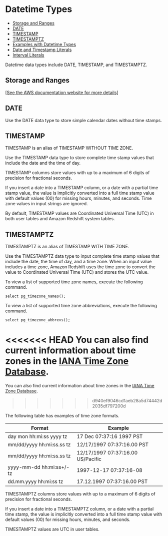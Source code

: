 # Datetime Types<a name="r_Datetime_types"></a>


+ [Storage and Ranges](#r_Datetime_types-storage-and-ranges)
+ [DATE](#r_Datetime_types-date)
+ [TIMESTAMP](#r_Datetime_types-timestamp)
+ [TIMESTAMPTZ](#r_Datetime_types-timestamptz)
+ [Examples with Datetime Types](r_Examples_with_datetime_types.md)
+ [Date and Timestamp Literals](r_Date_and_time_literals.md)
+ [Interval Literals](r_interval_literals.md)

Datetime data types include DATE, TIMESTAMP, and TIMESTAMPTZ\.

## Storage and Ranges<a name="r_Datetime_types-storage-and-ranges"></a>

[\[See the AWS documentation website for more details\]](http://docs.aws.amazon.com/redshift/latest/dg/r_Datetime_types.html)

## DATE<a name="r_Datetime_types-date"></a>

Use the DATE data type to store simple calendar dates without time stamps\.

## TIMESTAMP<a name="r_Datetime_types-timestamp"></a>

TIMESTAMP is an alias of TIMESTAMP WITHOUT TIME ZONE\.

Use the TIMESTAMP data type to store complete time stamp values that include the date and the time of day\. 

TIMESTAMP columns store values with up to a maximum of 6 digits of precision for fractional seconds\.

If you insert a date into a TIMESTAMP column, or a date with a partial time stamp value, the value is implicitly converted into a full time stamp value with default values \(00\) for missing hours, minutes, and seconds\. Time zone values in input strings are ignored\.

By default, TIMESTAMP values are Coordinated Universal Time \(UTC\) in both user tables and Amazon Redshift system tables\. 

## TIMESTAMPTZ<a name="r_Datetime_types-timestamptz"></a>

TIMESTAMPTZ is an alias of TIMESTAMP WITH TIME ZONE\.

Use the TIMESTAMPTZ data type to input complete time stamp values that include the date, the time of day, and a time zone\. When an input value includes a time zone, Amazon Redshift uses the time zone to convert the value to Coordinated Universal Time \(UTC\) and stores the UTC value\.

To view a list of supported time zone names, execute the following command\. 

```
select pg_timezone_names();
```

 To view a list of supported time zone abbreviations, execute the following command\. 

```
select pg_timezone_abbrevs();
```

<<<<<<< HEAD
You can also find current information about time zones in the [IANA Time Zone Database](https://www.iana.org/time-zones)\.
=======
You can also find current information about time zones in the [IANA Time Zone Database](http://www.iana.org/time-zones)\.
>>>>>>> d940ef9046cd1aeb28a5d74442d2035df797200d

The following table has examples of time zone formats\. 


| Format | Example | 
| --- | --- | 
|  day mon hh:mi:ss yyyy tz  |  17 Dec 07:37:16 1997 PST   | 
|  mm/dd/yyyy hh:mi:ss\.ss tz  |  12/17/1997 07:37:16\.00 PST  | 
|  mm/dd/yyyy hh:mi:ss\.ss tz  |  12/17/1997 07:37:16\.00 US/Pacific  | 
|  yyyy\-mm\-dd hh:mi:ss\+/\-tz  |  1997\-12\-17 07:37:16\-08   | 
| dd\.mm\.yyyy hh:mi:ss tz |  17\.12\.1997 07:37:16\.00 PST  | 

TIMESTAMPTZ columns store values with up to a maximum of 6 digits of precision for fractional seconds\.

If you insert a date into a TIMESTAMPTZ column, or a date with a partial time stamp, the value is implicitly converted into a full time stamp value with default values \(00\) for missing hours, minutes, and seconds\.

TIMESTAMPTZ values are UTC in user tables\.